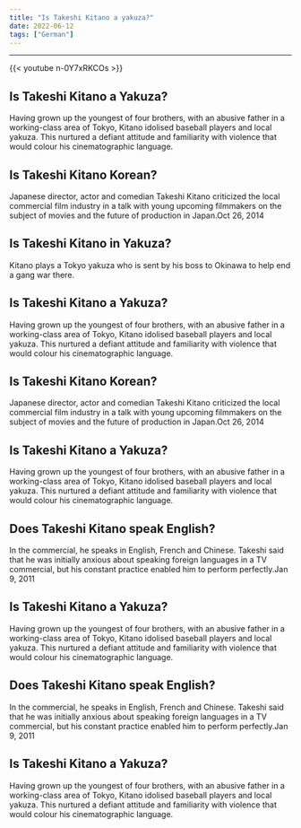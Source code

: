 ```yaml
---
title: "Is Takeshi Kitano a yakuza?"
date: 2022-06-12
tags: ["German"]
---
```


---
{{< youtube n-0Y7xRKCOs >}}
## Is Takeshi Kitano a Yakuza?
Having grown up the youngest of four brothers, with an abusive father in a working-class area of Tokyo, Kitano idolised baseball players and local yakuza. This nurtured a defiant attitude and familiarity with violence that would colour his cinematographic language.

## Is Takeshi Kitano Korean?
Japanese director, actor and comedian Takeshi Kitano criticized the local commercial film industry in a talk with young upcoming filmmakers on the subject of movies and the future of production in Japan.Oct 26, 2014

## Is Takeshi Kitano in Yakuza?
Kitano plays a Tokyo yakuza who is sent by his boss to Okinawa to help end a gang war there.

## Is Takeshi Kitano a Yakuza?
Having grown up the youngest of four brothers, with an abusive father in a working-class area of Tokyo, Kitano idolised baseball players and local yakuza. This nurtured a defiant attitude and familiarity with violence that would colour his cinematographic language.

## Is Takeshi Kitano Korean?
Japanese director, actor and comedian Takeshi Kitano criticized the local commercial film industry in a talk with young upcoming filmmakers on the subject of movies and the future of production in Japan.Oct 26, 2014

## Is Takeshi Kitano a Yakuza?
Having grown up the youngest of four brothers, with an abusive father in a working-class area of Tokyo, Kitano idolised baseball players and local yakuza. This nurtured a defiant attitude and familiarity with violence that would colour his cinematographic language.

## Does Takeshi Kitano speak English?
In the commercial, he speaks in English, French and Chinese. Takeshi said that he was initially anxious about speaking foreign languages in a TV commercial, but his constant practice enabled him to perform perfectly.Jan 9, 2011

## Is Takeshi Kitano a Yakuza?
Having grown up the youngest of four brothers, with an abusive father in a working-class area of Tokyo, Kitano idolised baseball players and local yakuza. This nurtured a defiant attitude and familiarity with violence that would colour his cinematographic language.

## Does Takeshi Kitano speak English?
In the commercial, he speaks in English, French and Chinese. Takeshi said that he was initially anxious about speaking foreign languages in a TV commercial, but his constant practice enabled him to perform perfectly.Jan 9, 2011

## Is Takeshi Kitano a Yakuza?
Having grown up the youngest of four brothers, with an abusive father in a working-class area of Tokyo, Kitano idolised baseball players and local yakuza. This nurtured a defiant attitude and familiarity with violence that would colour his cinematographic language.

